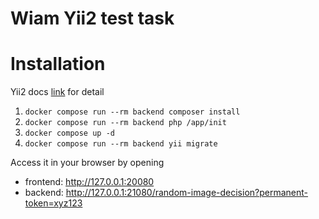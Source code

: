 # Wiam Yii2 test task

# Installation

Yii2 docs [link](https://github.com/yiisoft/yii2-app-advanced/blob/master/docs/guide/start-installation.md#installing-using-docker) for detail

1. `docker compose run --rm backend composer install`
2. `docker compose run --rm backend php /app/init`
3. `docker compose up -d`
4. `docker compose run --rm backend yii migrate`

Access it in your browser by opening

- frontend: http://127.0.0.1:20080
- backend: http://127.0.0.1:21080/random-image-decision?permanent-token=xyz123
